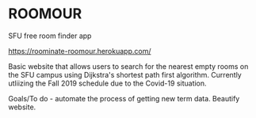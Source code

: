 # ROOMOUR
SFU free room finder app

https://roominate-roomour.herokuapp.com/

Basic website that allows users to search for the nearest empty rooms on the SFU campus using Dijkstra's shortest path first algorithm.  Currently utliizing the Fall 2019 schedule due to the Covid-19 situation.

Goals/To do - automate the process of getting new term data. Beautify website. 
